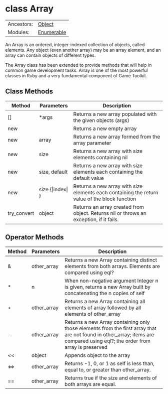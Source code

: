 # class Array

| | |
|---|---|
| Ancestors:| [Object](object.md) |
| Modules: | [Enumerable](enumerable.md) |

An Array is an ordered, integer-indexed collection of objects, called elements. Any object (even another array) may be an array element, and an array can contain objects of different types.

The Array class has been extended to provide methods that will help in common game development tasks. Array is one of the most powerful classes in Ruby and a very fundamental component of Game Toolkit.

## Class Methods

| Method | Parameters | Description |
| --- | --- | --- |
| [] | *args | Returns a new array populated with the given objects (args) |
| new | | Returns a new empty array |
| new | array | Returns a new array formed from the array parameter |
| new | size | Returns a new array with size elements containing nil |
| new | size, default | Returns a new array with size elements each containing the default value |
| new | size {\|index\| } | Returns a new array with size elements each containing the return value of the block function | 
| try_convert | object | Returns an array created from object. Returns nil or throws an exception, if it fails. |

## Operator Methods

| Method | Parameters | Description |
| --- | --- | --- |
| & | other_array | Returns a new Array containing distinct elements from both arrays. Elements are compared using eql? |
| * | n | When non-negative argument Integer n is given, returns a new Array built by concatenating the n copies of self |
| + | other_array |  Returns a new Array containing all elements of array followed by all elements of other_array |
| - | other_array | Returns a new Array containing only those elements from the first array that are not found in other_array; items are compared using eql?; the order from array is preserved |
| << | object | Appends object to the array |
| <=> | other_array | Returns -1, 0, or 1 as self is less than, equal to, or greater than other_array.  |
| == | other_array | Returns true if the size and elements of both arrays are equal. |
